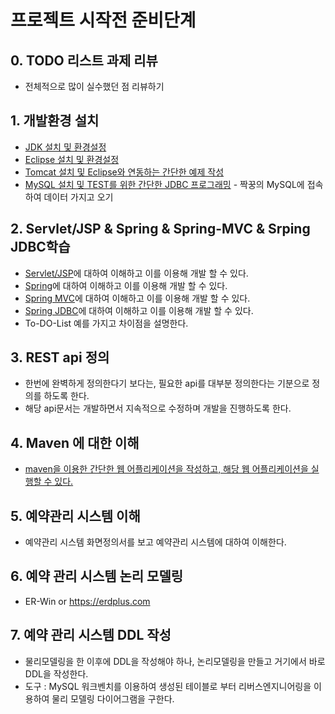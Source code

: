 # 프로젝트 시작전 준비단계

## 0. TODO 리스트 과제 리뷰

- 전체적으로 많이 실수했던 점 리뷰하기

## 1. 개발환경 설치

- [JDK 설치 및 환경설정](/study/JDK설치및환경설정.md)
- [Eclipse 설치 및 환경설정](/study/Eclipse설치및환경설정.md)
- [Tomcat 설치 및 Eclipse와 연동하는 간단한 예제 작성](/study/Tomcat설치및Eclipse연동.md)
- [MySQL 설치 및 TEST를 위한 간단한 JDBC 프로그래밍](/study/MySQL_JDBC_Test.md) - 짝꿍의 MySQL에 접속하여 데이터 가지고 오기


## 2. Servlet/JSP & Spring & Spring-MVC & Srping JDBC학습

- [Servlet/JSP](/study/Servlet_JSP.md)에 대하여 이해하고 이를 이용해 개발 할 수 있다.
- [Spring](/study/spring.md)에 대하여 이해하고 이를 이용해 개발 할 수 있다.
- [Spring MVC](/study/spring-MVC.md)에 대하여 이해하고 이를 이용해 개발 할 수 있다.
- [Spring JDBC](/study/SpringJDBC.md)에 대하여 이해하고 이를 이용해 개발 할 수 있다.
- To-DO-List 예를 가지고 차이점을 설명한다.

## 3. REST api 정의

 - 한번에 완벽하게 정의한다기 보다는, 필요한 api를 대부분 정의한다는 기분으로 정의를 하도록 한다.
 - 해당 api문서는 개발하면서 지속적으로 수정하며 개발을 진행하도록 한다.

## 4. Maven 에 대한 이해

- [maven을 이용한 간단한 웹 어플리케이션을 작성하고, 해당 웹 어플리케이션을 실행할 수 있다.](/study/maven.md)

## 5. 예약관리 시스템 이해

- 예약관리 시스템 화면정의서를 보고 예약관리 시스템에 대하여 이해한다.

## 6. 예약 관리 시스템 논리 모델링

- ER-Win or https://erdplus.com

## 7. 예약 관리 시스템 DDL 작성

- 물리모델링을 한 이후에 DDL을 작성해야 하나, 논리모델링을 만들고 거기에서 바로 DDL을 작성한다.
- 도구 : MySQL 워크벤치를 이용하여 생성된 테이블로 부터 리버스엔지니어링을 이용하여 물리 모델링 다이어그램을 구한다.
